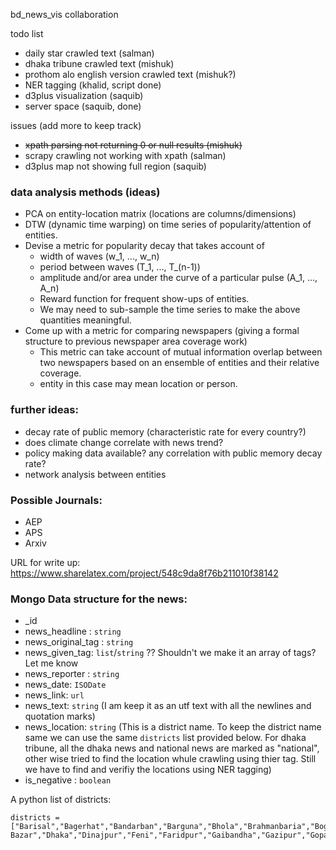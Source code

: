 bd_news_vis collaboration

todo list
- daily star crawled text (salman)
- dhaka tribune crawled text (mishuk)
- prothom alo english version crawled text (mishuk?)
- NER tagging (khalid, script done)
- d3plus visualization (saquib)
- server space (saquib, done)

issues (add more to keep track)
- ~~xpath parsing not returning 0 or null results (mishuk)~~
- scrapy crawling not working with xpath (salman)
- d3plus map not showing full region (saquib)

### data analysis methods (ideas)
- PCA on entity-location matrix (locations are columns/dimensions)
- DTW (dynamic time warping) on time series of popularity/attention of entities.
- Devise a metric for popularity decay that takes account of
  - width of waves (w_1, ..., w_n)
  - period between waves (T_1, ..., T_(n-1))
  - amplitude and/or area under the curve of a particular pulse (A_1, ..., A_n)
  - Reward function for frequent show-ups of entities.
  - We may need to sub-sample the time series to make the above quantities meaningful.
- Come up with a metric for comparing newspapers (giving a formal structure to previous newspaper area coverage work)
  - This metric can take account of mutual information overlap between two newspapers based on an ensemble of entities and their relative coverage.
  - entity in this case may mean location or person.

### further ideas:
- decay rate of public memory (characteristic rate for every country?)
- does climate change correlate with news trend?
- policy making data available? any correlation with public memory decay rate?
- network analysis between entities

### Possible Journals: 
- AEP
- APS
- Arxiv

URL for write up: https://www.sharelatex.com/project/548c9da8f76b211010f38142

### Mongo Data structure for the news:

- _id
- news_headline : `string`
- news_original_tag : `string`
- news_given_tag: `list`/`string` ?? Shouldn't we make it an array of tags? Let me know
- news_reporter : `string`
- news_date: `ISODate`
- news_link: `url`
- news_text: `string` (I am keep it as an utf text with all the newlines and quotation marks)
- news_location: `string` (This is a district name. To keep the district name same we can use the same `districts` list provided below. For dhaka tribune, all the dhaka news and national news are marked as "national", other wise tried to find the location whule crawling using thier tag. Still we have to find and verifiy the locations using NER tagging)
- is_negative : `boolean`

A python list of districts:

```
districts = ["Barisal","Bagerhat","Bandarban","Barguna","Bhola","Brahmanbaria","Bogra","Chandpur","Chittagong","Chuadanga","Comilla","Coxs Bazar","Dhaka","Dinajpur","Feni","Faridpur","Gaibandha","Gazipur","Gopalganj","Habiganj","Jessore","Jhalakati","Jamalpur","Joypurhat","Jhenaidah","Kurigram","Khulna","Khagrachari","Kustia","Kishorganj","Laxmipur","Lalmonirhat","Madaripur","Magura","Meherpur","Moulvibazar","Mymensingh","Manikgonj","Munsiganj","Narail","Narayangonj","Noakhali","Naogaon","Narsingdi","Natore","Nawabgonj","Netrokona","Nilphamari","Pabna","Panchagarh","Patuakhali","Pirojpur","Rajshahi","Rajbari","Rangamati","Rangpur","Sylhet","Shariatpur","Satkhira","Sherpur","Sirajganj","Sunamgonj","Tangail","Thakurgaon"]
```
